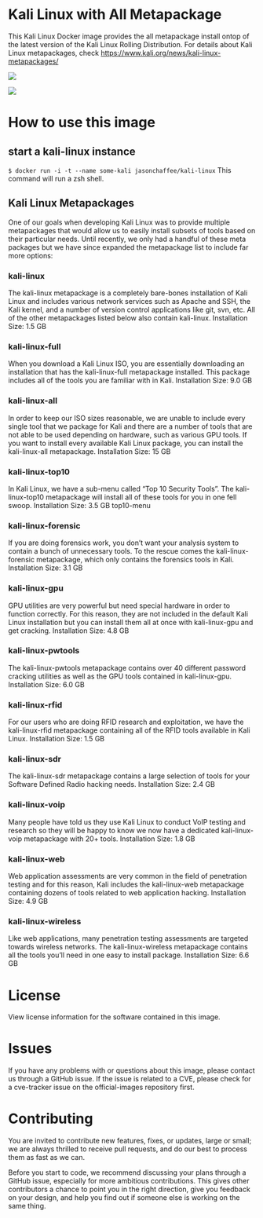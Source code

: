 # Kali Linux with All Metapackage
This Kali Linux Docker image provides the all metapackage install ontop of the latest version of the Kali Linux Rolling Distribution.  For details about Kali Linux metapackages, check https://www.kali.org/news/kali-linux-metapackages/

[![](https://images.microbadger.com/badges/version/jasonchaffee/kali-linux.svg)](http://microbadger.com/images/jasonchaffee/kali-linux "Get your own version badge on microbadger.com")

[![](https://images.microbadger.com/badges/image/jasonchaffee/kali-linux.svg)](http://microbadger.com/images/jasonchaffee/kali-linux "Get your own image badge on microbadger.com")

# How to use this image

## start a kali-linux instance
`$ docker run -i -t --name some-kali jasonchaffee/kali-linux`
This command will run a zsh shell.

## Kali Linux Metapackages 

One of our goals when developing Kali Linux was to provide multiple metapackages that would allow us to easily install subsets of tools based on their particular needs. Until recently, we only had a handful of these meta packages but we have since expanded the metapackage list to include far more options:

### kali-linux

The kali-linux metapackage is a completely bare-bones installation of Kali Linux and includes various network services such as Apache and SSH, the Kali kernel, and a number of version control applications like git, svn, etc. All of the other metapackages listed below also contain kali-linux.
Installation Size: 1.5 GB

### kali-linux-full

When you download a Kali Linux ISO, you are essentially downloading an installation that has the kali-linux-full metapackage installed. This package includes all of the tools you are familiar with in Kali.
Installation Size: 9.0 GB

### kali-linux-all

In order to keep our ISO sizes reasonable, we are unable to include every single tool that we package for Kali and there are a number of tools that are not able to be used depending on hardware, such as various GPU tools. If you want to install every available Kali Linux package, you can install the kali-linux-all metapackage.
Installation Size: 15 GB

### kali-linux-top10

In Kali Linux, we have a sub-menu called “Top 10 Security Tools”. The kali-linux-top10 metapackage will install all of these tools for you in one fell swoop.
Installation Size: 3.5 GB
top10-menu

### kali-linux-forensic

If you are doing forensics work, you don’t want your analysis system to contain a bunch of unnecessary tools. To the rescue comes the kali-linux-forensic metapackage, which only contains the forensics tools in Kali.
Installation Size: 3.1 GB

### kali-linux-gpu

GPU utilities are very powerful but need special hardware in order to function correctly. For this reason, they are not included in the default Kali Linux installation but you can install them all at once with kali-linux-gpu and get cracking.
Installation Size: 4.8 GB

### kali-linux-pwtools

The kali-linux-pwtools metapackage contains over 40 different password cracking utilities as well as the GPU tools contained in kali-linux-gpu.
Installation Size: 6.0 GB

### kali-linux-rfid

For our users who are doing RFID research and exploitation, we have the kali-linux-rfid metapackage containing all of the RFID tools available in Kali Linux.
Installation Size: 1.5 GB

### kali-linux-sdr

The kali-linux-sdr metapackage contains a large selection of tools for your Software Defined Radio hacking needs.
Installation Size: 2.4 GB

### kali-linux-voip

Many people have told us they use Kali Linux to conduct VoIP testing and research so they will be happy to know we now have a dedicated kali-linux-voip metapackage with 20+ tools.
Installation Size: 1.8 GB

### kali-linux-web

Web application assessments are very common in the field of penetration testing and for this reason, Kali includes the kali-linux-web metapackage containing dozens of tools related to web application hacking.
Installation Size: 4.9 GB

### kali-linux-wireless

Like web applications, many penetration testing assessments are targeted towards wireless networks. The kali-linux-wireless metapackage contains all the tools you’ll need in one easy to install package.
Installation Size: 6.6 GB

# License
View license information for the software contained in this image.

# Issues
If you have any problems with or questions about this image, please contact us through a GitHub issue. If the issue is related to a CVE, please check for a cve-tracker issue on the official-images repository first.

# Contributing
You are invited to contribute new features, fixes, or updates, large or small; we are always thrilled to receive pull requests, and do our best to process them as fast as we can.

Before you start to code, we recommend discussing your plans through a GitHub issue, especially for more ambitious contributions. This gives other contributors a chance to point you in the right direction, give you feedback on your design, and help you find out if someone else is working on the same thing.
